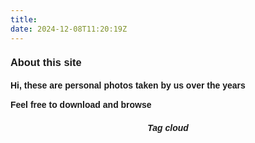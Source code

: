```yaml
---
title:   
date: 2024-12-08T11:20:19Z
---
```


<style type="text/css">





#about{
  width:justify;
  text-align: left;
  font-color:black;
  line-height: 17px;
  font-size: justify;
  word-break: break;
  flex-flow: column wrap;
  font-family: sans-serif; 
}





a:hover{
color: #d3e3e0;
padding:5px;

}



body,
html {
  width: 100%;
  height: 100%;
  font-family: sans-serif;
}






h3{
text-align: left;
}

h4{
text-align: left;
}

h5{
text-align: center;
}
</style>

<body>






<div id="about">

<center>

<H3>About this site</H3> 
<p></p>
</center>
<h4>
Hi, these are personal photos taken by us over the years
<p>
Feel free to download and browse
</h4>
</div>


</div>

<div class="tagcloud">
<p></p>

<H5>Tag cloud</H5>
<center>
<script>
$(document).ready(function(){
  $(".nav-tabs a").click(function(){
    $(this).tab('show');
  });
});

</div>
</script> 
</center>
</body>



 
